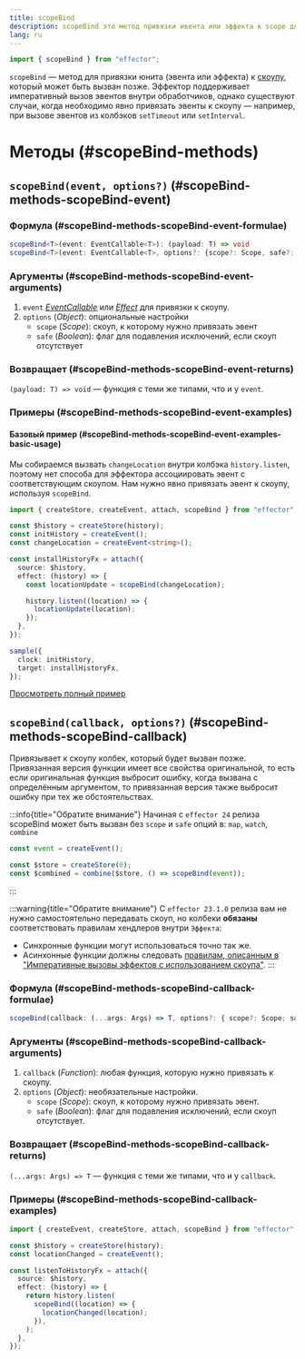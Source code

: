 ```yaml
---
title: scopeBind
description: scopeBind это метод привязки ивента или эффекта к scope для последующего вызова
lang: ru
---
```


```ts
import { scopeBind } from "effector";
```

`scopeBind` — метод для привязки юнита (эвента или эффекта) к [скоупу](/ru/api/effector/Scope), который может быть вызван позже. Эффектор поддерживает императивный вызов эвентов внутри обработчиков, однако существуют случаи, когда необходимо явно привязать эвенты к скоупу — например, при вызове эвентов из колбэков `setTimeout` или `setInterval`.

# Методы (#scopeBind-methods)

## `scopeBind(event, options?)` (#scopeBind-methods-scopeBind-event)

### Формула (#scopeBind-methods-scopeBind-event-formulae)

```ts
scopeBind<T>(event: EventCallable<T>): (payload: T) => void
scopeBind<T>(event: EventCallable<T>, options?: {scope?: Scope, safe?: boolean}): (payload: T) => void
```

### Аргументы (#scopeBind-methods-scopeBind-event-arguments)

1. `event` [_EventCallable_](/ru/api/effector/Event) или [_Effect_](/ru/api/effector/Effect) для привязки к скоупу.
2. `options` (_Object_): опциональные настройки
   - `scope` (_Scope_): скоуп, к которому нужно привязать эвент
   - `safe` (_Boolean_): флаг для подавления исключений, если скоуп отсутствует

### Возвращает (#scopeBind-methods-scopeBind-event-returns)

`(payload: T) => void` — функция с теми же типами, что и у `event`.

### Примеры (#scopeBind-methods-scopeBind-event-examples)

#### Базовый пример (#scopeBind-methods-scopeBind-event-examples-basic-usage)

Мы собираемся вызвать `changeLocation` внутри колбэка `history.listen`, поэтому нет способа для эффектора ассоциировать эвент с соответствующим скоупом. Нам нужно явно привязать эвент к скоупу, используя `scopeBind`.

```ts
import { createStore, createEvent, attach, scopeBind } from "effector";

const $history = createStore(history);
const initHistory = createEvent();
const changeLocation = createEvent<string>();

const installHistoryFx = attach({
  source: $history,
  effect: (history) => {
    const locationUpdate = scopeBind(changeLocation);

    history.listen((location) => {
      locationUpdate(location);
    });
  },
});

sample({
  clock: initHistory,
  target: installHistoryFx,
});
```

[Просмотреть полный пример](https://share.effector.dev/xtP8Zk8J)

## `scopeBind(callback, options?)` (#scopeBind-methods-scopeBind-callback)

Привязывает к скоупу колбек, который будет вызван позже. Привязанная версия функции имеет все свойства оригинальной, то есть если оригинальная функция выбросит ошибку, когда вызвана с определённым аргументом, то привязанная версия также выбросит ошибку при тех же обстоятельствах.

:::info{title="Обратите внимание"}
Начиная с `effector 24` релиза scopeBind может быть вызван без `scope` и `safe` опций в: `map`, `watch`, `combine`

```ts
const event = createEvent();

const $store = createStore(0);
const $combined = combine($store, () => scopeBind(event));
```

:::

:::warning{title="Обратите внимание"}
С `effector 23.1.0` релиза вам не нужно самостоятельно передавать скоуп, но колбеки **обязаны** соответствовать правилам хендлеров внутри `Эффекта`:

- Синхронные функции могут использоваться точно так же.
- Асинхонные функции должны следовать [правилам, описанным в "Императивные вызовы эффектов с использованием скоупа"](/ru/api/effector/scope/).
  :::

### Формула (#scopeBind-methods-scopeBind-callback-formulae)

```ts
scopeBind(callback: (...args: Args) => T, options?: { scope?: Scope; safe?: boolean }): (...args: Args) => T;
```

### Аргументы (#scopeBind-methods-scopeBind-callback-arguments)

1. `callback` (_Function_): любая функция, которую нужно привязать к скоупу.
2. `options` (_Object_): необязательные настройки.
   - `scope` (_Scope_): скоуп, к которому нужно привязать эвент.
   - `safe` (_Boolean_): флаг для подавления исключений, если скоуп отсутствует.

### Возвращает (#scopeBind-methods-scopeBind-callback-returns)

`(...args: Args) => T` — функция с теми же типами, что и у `callback`.

### Примеры (#scopeBind-methods-scopeBind-callback-examples)

```ts
import { createEvent, createStore, attach, scopeBind } from "effector";

const $history = createStore(history);
const locationChanged = createEvent();

const listenToHistoryFx = attach({
  source: $history,
  effect: (history) => {
    return history.listen(
      scopeBind((location) => {
        locationChanged(location);
      }),
    );
  },
});
```
